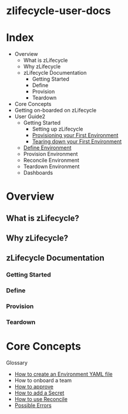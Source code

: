 # zlifecycle-user-docs

# Index

* Overview
    * What is zLifecycle
    * Why zLifecycle
    * zLifecycle Documentation
        * Getting Started
        * Define
        * Provision
        * Teardown
* Core Concepts
* Getting on-boarded on zLifecycle
* User Guide2
    * Getting Started
        * Setting up zLifecycle
        * [Provisioning your First Environment](provision/first-environment.md)
        * [Tearing down your First Environment](teardown/first-environment.md)
    * [Define Environment](define/define-environment.md)
    * Provision Environment
    * Reconcile Environment
    * Teardown Environment
    * Dashboards

# Overview

## What is zLifecycle?

## Why zLifecycle?

## zLifecycle Documentation

### Getting Started

### Define

### Provision

### Teardown

# Core Concepts
Glossary

* [How to create an Environment YAML file](all-about-environment-yaml.md)
* How to onboard a team
* [How to approve](approval.md)
* [How to add a Secret](secrets.md)
* [How to use Reconcile](reconcile.md)
* [Possible Errors](errors.md)
